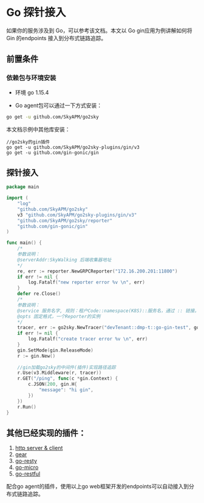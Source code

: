 # Go 探针接入

如果你的服务涉及到 Go，可以参考该文档。本文以 Go gin应用为例讲解如何将 Gin 的endpoints 接入到分布式链路追踪。

## 前置条件

### 依赖包与环境安装

* 环境 go 1.15.4

* Go agent包可以通过一下方式安装：

```bash
go get -u github.com/SkyAPM/go2sky
```

本文档示例中其他库安装：

```
//go2sky的gin插件
go get -u github.com/SkyAPM/go2sky-plugins/gin/v3
go get -u github.com/gin-gonic/gin
```

## 探针接入

```go
package main

import (
	"log"
	"github.com/SkyAPM/go2sky"
	v3 "github.com/SkyAPM/go2sky-plugins/gin/v3"
	"github.com/SkyAPM/go2sky/reporter"
	"github.com/gin-gonic/gin"
)

func main() {
	/*
	参数说明：
	@serverAddr:SkyWalking 后端收集器地址
	*/
	re, err := reporter.NewGRPCReporter("172.16.200.201:11800")
	if err != nil {
		log.Fatalf("new reporter error %v \n", err)
	}
	defer re.Close()
	/*
	参数说明：
	@service 服务名字, 规则：租户Code::namespace(K8S)::服务名，通过 :: 链接。
	@opts 固定格式，一个Reporter的实例
	*/
	tracer, err := go2sky.NewTracer("devTenant::dmp-t::go-gin-test", go2sky.WithReporter(re))
	if err != nil {
		log.Fatalf("create tracer error %v \n", err)
	}
	gin.SetMode(gin.ReleaseMode)
	r := gin.New()
    
    //gin加载go2sky的中间件(插件)实现路径追踪
	r.Use(v3.Middleware(r, tracer))
	r.GET("/ping", func(c *gin.Context) {
		c.JSON(200, gin.H{
			"message": "hi gin",
		})
	})
	r.Run()
}
```

## 其他已经实现的插件：

1. [http server & client](http/README.md)
1. [gear](gear/README.md)
1. [go-resty](resty/README.md)
1. [go-micro](micro/README.md)
1. [go-restful](go-restful/README.md)

配合go agent的插件，使用以上go web框架开发的endpoints可以自动接入到分布式链路追踪。